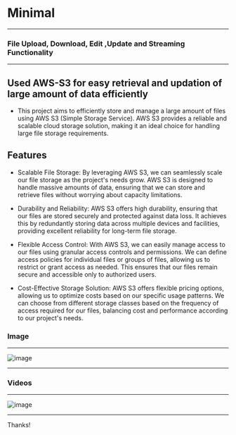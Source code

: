 # Minimal
---
### File Upload, Download, Edit ,Update and Streaming Functionality
---
## Used AWS-S3 for easy retrieval and updation of large amount of data efficiently
- This project aims to efficiently store and manage a large amount of files using AWS S3 (Simple Storage Service).
  AWS S3 provides a reliable and scalable cloud storage solution, making it an ideal choice for handling large file storage requirements.

## Features
- Scalable File Storage: By leveraging AWS S3, we can seamlessly scale our file storage as the project's needs grow. 
  AWS S3 is designed to handle massive amounts of data, ensuring that we can store and retrieve files without worrying about capacity limitations.

- Durability and Reliability: AWS S3 offers high durability, ensuring that our files are stored securely and protected against data loss.
  It achieves this by redundantly storing data across multiple devices and facilities, providing excellent reliability for long-term file storage.

- Flexible Access Control: With AWS S3, we can easily manage access to our files using granular access controls and permissions.
  We can define access policies for individual files or groups of files, allowing us to restrict or grant access as needed. This ensures that our files remain secure and accessible only to authorized users.

- Cost-Effective Storage Solution: AWS S3 offers flexible pricing options, allowing us to optimize costs based on our specific usage patterns.
   We can choose from different storage classes based on the frequency of access required for our files, balancing cost and performance according to our project's needs.

### Image 
---

![image](https://github.com/Singh-csm/Minimal/assets/118621709/f9d60eea-4086-4e98-8190-8b792a9b2b23)

---

### Videos 
---

![image](https://github.com/Singh-csm/Minimal/assets/118621709/32700588-8757-4e5c-b68b-d8c6b3f02b65)

---

Thanks!